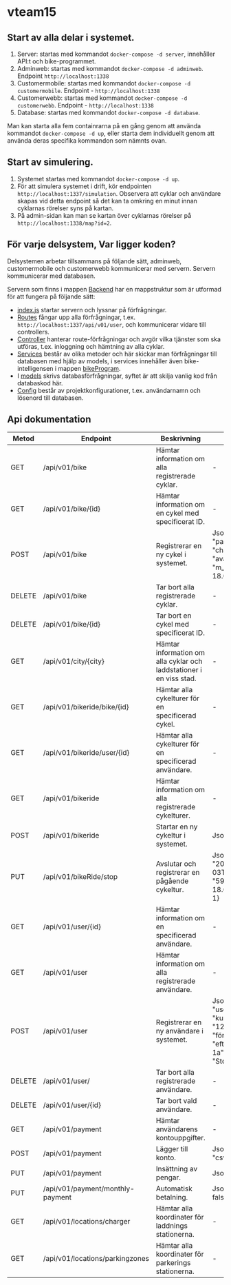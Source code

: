 # vteam15

## Start av alla delar i systemet.

1. Server: startas med kommandot `docker-compose -d server`, innehåller API:t och bike-programmet.
2. Adminweb: startas med kommandot `docker-compose -d adminweb`. Endpoint `http://localhost:1338`
3. Customermobile: startas med kommandot `docker-compose -d customermobile`. Endpoint - `http://localhost:1338`
4. Customerwebb: startas med kommandot `docker-compose -d customerwebb`. Endpoint - `http://localhost:1338`
5. Database: startas med kommandot `docker-compose -d database`. 

Man kan starta alla fem containrarna på en gång genom att använda kommandot `docker-compose -d up`, eller starta dem individuellt genom att använda deras specifika kommandon som nämnts ovan.

## Start av simulering.

1. Systemet startas med kommandot `docker-compose -d up`.
2. För att simulera systemet i drift, kör endpointen `http://localhost:1337/simulation`. Observera att cyklar och användare skapas vid detta endpoint så det kan ta omkring en minut innan cyklarnas rörelser syns på kartan.
3. På admin-sidan kan man se kartan över cyklarnas rörelser på `http://localhost:1338/map?id=2`.

## För varje delsystem, Var ligger koden?
Delsystemen arbetar tillsammans på följande sätt, adminweb, customermobile och customerwebb kommunicerar med servern. 
Servern kommunicerar med databasen.

Servern som finns i mappen [Backend](https://github.com/bjornmolin90/vteam15/tree/dev/backend) har en mappstruktur som är utformad för att fungera på följande sätt: 
- [index.js](https://github.com/bjornmolin90/vteam15/blob/dev/backend/index.js) startar servern och lyssnar på förfrågningar. 
- [Routes](https://github.com/bjornmolin90/vteam15/tree/dev/backend/routes) fångar upp alla förfrågningar, t.ex. `http://localhost:1337/api/v01/user`, och kommunicerar vidare till controllers. 
- [Controller](https://github.com/bjornmolin90/vteam15/tree/dev/backend/controller) hanterar route-förfrågningar och avgör vilka tjänster som ska utföras, t.ex. inloggning och hämtning av alla cyklar. 
- [Services](https://github.com/bjornmolin90/vteam15/tree/dev/backend/services) består av olika metoder och här skickar man förfrågningar till databasen med hjälp av models, i services innehåller även bike-intelligensen i mappen [bikeProgram](https://github.com/bjornmolin90/vteam15/tree/dev/backend/services/bikeProgram).
- I [models](https://github.com/bjornmolin90/vteam15/tree/dev/backend/models) skrivs databasförfrågningar, syftet är att skilja vanlig kod från databaskod här. 
- [Config](https://github.com/bjornmolin90/vteam15/tree/dev/backend/config) består av projektkonfigurationer, t.ex. användarnamn och lösenord till databasen.

## Api dokumentation

Metod | Endpoint | Beskrivning | Exempel på POST & PUT
---|---|---|---
GET | /api/v01/bike | Hämtar information om alla registrerade cyklar. | -
GET | /api/v01/bike/{id} | Hämtar information om en cykel med specificerat ID. | -
POST | /api/v01/bike | Registrerar en ny cykel i systemet. | Json - {"city": "stockholm", "parking": "on-street", "charging_status":"100", "available_status":"ledig", "m_location": "59.338758, 18.052715", "speed": "0"}
DELETE | /api/v01/bike | Tar bort alla registrerade cyklar. | -
DELETE | /api/v01/bike/{id} | Tar bort en cykel med specificerat ID. | -
GET | /api/v01/city/{city} | Hämtar information om alla cyklar och laddstationer i en viss stad. | -
GET | /api/v01/bikeride/bike/{id} | Hämtar alla cykelturer för en specificerad cykel. | -
GET | /api/v01/bikeride/user/{id} | Hämtar alla cykelturer för en specificerad användare. | -
GET | /api/v01/bikeride | Hämtar information om alla registrerade cykelturer. | -
POST | /api/v01/bikeride | Startar en ny cykeltur i systemet. | Json - {"bikeId":7, "userId":1}
PUT | /api/v01/bikeRide/stop | Avslutar och registrerar en pågående cykeltur. | Json - {"bike_id": 7,"startTime": "2023-01-03T15:54:32.788Z","startLocation": "59.42755469191417, 18.080686541663738","user_id": 1}
GET | /api/v01/user/{id} | Hämtar information om en specificerad användare. | -
GET | /api/v01/user | Hämtar information om alla registrerade användare. | -
POST | /api/v01/user | Registrerar en ny användare i systemet. | Json - {"username": "username","u_type": "kund","u_password": "123","firstname": "förnamn","lastname": "efternamn","adress": "adress 1a","postcode": "31123","city": "Stockholm","saldo": 1000}
DELETE | /api/v01/user/ | Tar bort alla registrerade användare. | -
DELETE | /api/v01/user/{id} | Tar bort vald användare. | -
GET | /api/v01/payment | Hämtar användarens kontouppgifter. | -
POST | /api/v01/payment | Lägger till konto. | Json - {"card_number": 12332112, "csv": 123}
PUT | /api/v01/payment | Insättning av pengar. | Json - { "balance": 6000 }
PUT | /api/v01/payment/monthly-payment | Automatisk betalning. | Json - { "monthlyPayment": false/true }
GET | /api/v01/locations/charger | Hämtar alla koordinater för laddnings stationerna. | -
GET | /api/v01/locations/parkingzones | Hämtar alla koordinater för parkerings stationerna. | -